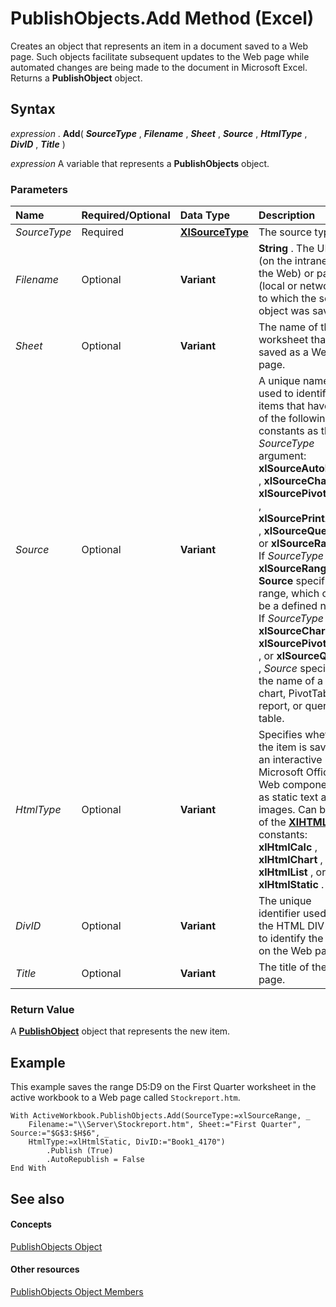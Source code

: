 
# PublishObjects.Add Method (Excel)

Creates an object that represents an item in a document saved to a Web page. Such objects facilitate subsequent updates to the Web page while automated changes are being made to the document in Microsoft Excel. Returns a  **PublishObject** object.


## Syntax

 _expression_ . **Add**( **_SourceType_** , **_Filename_** , **_Sheet_** , **_Source_** , **_HtmlType_** , **_DivID_** , **_Title_** )

 _expression_ A variable that represents a **PublishObjects** object.


### Parameters



|**Name**|**Required/Optional**|**Data Type**|**Description**|
|:-----|:-----|:-----|:-----|
| _SourceType_|Required| **[XlSourceType](d2effec0-3c7b-4347-99c0-0044c7471555.md)**|The source type.|
| _Filename_|Optional| **Variant**| **String** . The URL (on the intranet or the Web) or path (local or network) to which the source object was saved.|
| _Sheet_|Optional| **Variant**|The name of the worksheet that was saved as a Web page.|
| _Source_|Optional| **Variant**|A unique name used to identify items that have one of the following constants as their  _SourceType_ argument: **xlSourceAutoFilter** , **xlSourceChart** , **xlSourcePivotTable** , **xlSourcePrintArea** , **xlSourceQuery** , or **xlSourceRange** . If _SourceType_ is **xlSourceRange** , **Source** specifies a range, which can be a defined name. If _SourceType_ is **xlSourceChart** , **xlSourcePivotTable** , or **xlSourceQuery** , _Source_ specifies the name of a chart, PivotTable report, or query table.|
| _HtmlType_|Optional| **Variant**|Specifies whether the item is saved as an interactive Microsoft Office Web component or as static text and images. Can be one of the  **[XlHTMLType](1eb7246a-ca31-f468-0a75-363af7100e98.md)** constants: **xlHtmlCalc** , **xlHtmlChart** , **xlHtmlList** , or **xlHtmlStatic** .|
| _DivID_|Optional| **Variant**|The unique identifier used in the HTML DIV tag to identify the item on the Web page.|
| _Title_|Optional| **Variant**|The title of the Web page.|

### Return Value

A  **[PublishObject](da719d86-b65b-3bbd-c0fc-8b3113777540.md)** object that represents the new item.


## Example

This example saves the range D5:D9 on the First Quarter worksheet in the active workbook to a Web page called  `Stockreport.htm`.


```
With ActiveWorkbook.PublishObjects.Add(SourceType:=xlSourceRange, _ 
    Filename:="\\Server\Stockreport.htm", Sheet:="First Quarter", Source:="$G$3:$H$6", _ 
    HtmlType:=xlHtmlStatic, DivID:="Book1_4170") 
        .Publish (True) 
        .AutoRepublish = False 
End With
```


## See also


#### Concepts


[PublishObjects Object](33ad393e-5ab6-2531-5e5b-42930fc596c0.md)
#### Other resources


[PublishObjects Object Members](128e5605-90e1-76cc-98db-7dda7b763fc8.md)
